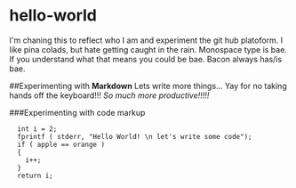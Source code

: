 # hello-world

I'm chaning this to reflect who I am and experiment the git hub platoform. 
I like pina colads, but hate getting caught in the rain. 
Monospace type is bae. If you understand what that means you could be bae. 
Bacon always has/is bae. 

##Experimenting with  **Markdown**
Lets write more things... Yay for no taking hands off the keyboard!!!
_So much more productive!!!!!_

###Experimenting with code markup
````
  int i = 2;
  fprintf ( stderr, "Hello World! \n let's write some code");
  if ( apple == orange )
  {
    i++;
  }
  return i;
````



